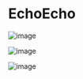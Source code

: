 # EchoEcho

![image](https://github.com/Clementine696/EchoEcho/assets/53567265/441458d9-20c9-47c3-ada9-67f60fc2fe4e)

![image](https://github.com/Clementine696/EchoEcho/assets/53567265/ce7e0842-7170-4003-83dc-766161fd0f2e)

![image](https://github.com/Clementine696/EchoEcho/assets/53567265/55a831a8-dc79-45dd-ba19-9c74baeaffc7)

